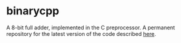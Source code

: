 # binarycpp
A 8-bit full adder, implemented in the C preprocessor. A permanent repository for the latest version of the code described [here](http://philpax.me/blog/abusing-the-c-preprocessor-writing-a-4-bit-adder).